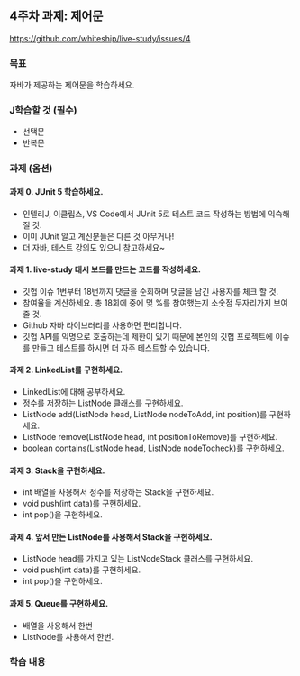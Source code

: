 ## 4주차 과제: 제어문

https://github.com/whiteship/live-study/issues/4

### 목표

자바가 제공하는 제어문을 학습하세요.

### J학습할 것 (필수)

- 선택문
- 반복문

### 과제 (옵션)

#### 과제 0. JUnit 5 학습하세요.

- 인텔리J, 이클립스, VS Code에서 JUnit 5로 테스트 코드 작성하는 방법에 익숙해 질 것.
- 이미 JUnit 알고 계신분들은 다른 것 아무거나!
- 더 자바, 테스트 강의도 있으니 참고하세요~

#### 과제 1. live-study 대시 보드를 만드는 코드를 작성하세요.

- 깃헙 이슈 1번부터 18번까지 댓글을 순회하며 댓글을 남긴 사용자를 체크 할 것.
- 참여율을 계산하세요. 총 18회에 중에 몇 %를 참여했는지 소숫점 두자리가지 보여줄 것.
- Github 자바 라이브러리를 사용하면 편리합니다.
- 깃헙 API를 익명으로 호출하는데 제한이 있기 때문에 본인의 깃헙 프로젝트에 이슈를 만들고 테스트를 하시면 더 자주 테스트할 수 있습니다.

#### 과제 2. LinkedList를 구현하세요.

- LinkedList에 대해 공부하세요.
- 정수를 저장하는 ListNode 클래스를 구현하세요.
- ListNode add(ListNode head, ListNode nodeToAdd, int position)를 구현하세요.
- ListNode remove(ListNode head, int positionToRemove)를 구현하세요.
- boolean contains(ListNode head, ListNode nodeTocheck)를 구현하세요.

#### 과제 3. Stack을 구현하세요.

- int 배열을 사용해서 정수를 저장하는 Stack을 구현하세요.
- void push(int data)를 구현하세요.
- int pop()을 구현하세요.

#### 과제 4. 앞서 만든 ListNode를 사용해서 Stack을 구현하세요.

- ListNode head를 가지고 있는 ListNodeStack 클래스를 구현하세요.
- void push(int data)를 구현하세요.
- int pop()을 구현하세요.

#### 과제 5. Queue를 구현하세요.

- 배열을 사용해서 한번
- ListNode를 사용해서 한번.

### 학습 내용



